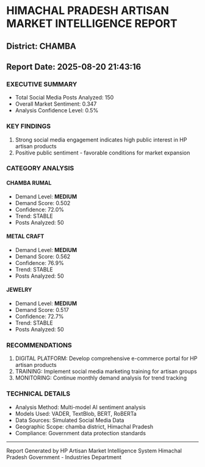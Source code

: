 # HIMACHAL PRADESH ARTISAN MARKET INTELLIGENCE REPORT
## District: CHAMBA
## Report Date: 2025-08-20 21:43:16

### EXECUTIVE SUMMARY
- Total Social Media Posts Analyzed: 150
- Overall Market Sentiment: 0.347
- Analysis Confidence Level: 0.5%

### KEY FINDINGS
1. Strong social media engagement indicates high public interest in HP artisan products
2. Positive public sentiment - favorable conditions for market expansion

### CATEGORY ANALYSIS

#### CHAMBA RUMAL
- Demand Level: **MEDIUM**
- Demand Score: 0.502
- Confidence: 72.0%
- Trend: STABLE
- Posts Analyzed: 50

#### METAL CRAFT
- Demand Level: **MEDIUM**
- Demand Score: 0.562
- Confidence: 76.9%
- Trend: STABLE
- Posts Analyzed: 50

#### JEWELRY
- Demand Level: **MEDIUM**
- Demand Score: 0.517
- Confidence: 72.7%
- Trend: STABLE
- Posts Analyzed: 50

### RECOMMENDATIONS
1. DIGITAL PLATFORM: Develop comprehensive e-commerce portal for HP artisan products
2. TRAINING: Implement social media marketing training for artisan groups
3. MONITORING: Continue monthly demand analysis for trend tracking

### TECHNICAL DETAILS
- Analysis Method: Multi-model AI sentiment analysis
- Models Used: VADER, TextBlob, BERT, RoBERTa
- Data Sources: Simulated Social Media Data
- Geographic Scope: chamba district, Himachal Pradesh
- Compliance: Government data protection standards

---
Report Generated by HP Artisan Market Intelligence System
Himachal Pradesh Government - Industries Department
